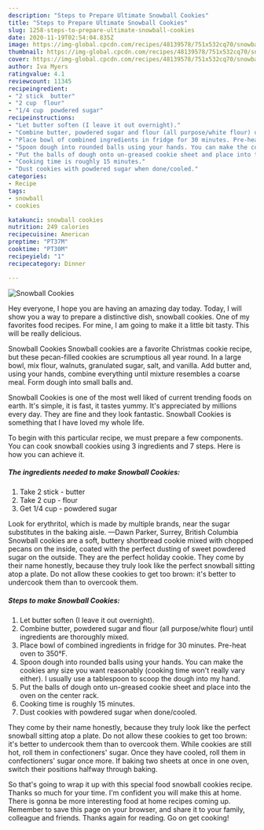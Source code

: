 ```yaml
---
description: "Steps to Prepare Ultimate Snowball Cookies"
title: "Steps to Prepare Ultimate Snowball Cookies"
slug: 1258-steps-to-prepare-ultimate-snowball-cookies
date: 2020-11-19T02:54:04.835Z
image: https://img-global.cpcdn.com/recipes/48139578/751x532cq70/snowball-cookies-recipe-main-photo.jpg
thumbnail: https://img-global.cpcdn.com/recipes/48139578/751x532cq70/snowball-cookies-recipe-main-photo.jpg
cover: https://img-global.cpcdn.com/recipes/48139578/751x532cq70/snowball-cookies-recipe-main-photo.jpg
author: Iva Myers
ratingvalue: 4.1
reviewcount: 11345
recipeingredient:
- "2 stick  butter"
- "2 cup  flour"
- "1/4 cup  powdered sugar"
recipeinstructions:
- "Let butter soften (I leave it out overnight)."
- "Combine butter, powdered sugar and flour (all purpose/white flour) until ingredients are thoroughly mixed."
- "Place bowl of combined ingredients in fridge for 30 minutes. Pre-heat oven to 350°F."
- "Spoon dough into rounded balls using your hands. You can make the cookies any size you want reasonably (cooking time won&#39;t really vary either). I usually use a tablespoon to scoop the dough into my hand."
- "Put the balls of dough onto un-greased cookie sheet and place into the oven on the center rack."
- "Cooking time is roughly 15 minutes."
- "Dust cookies with powdered sugar when done/cooled."
categories:
- Recipe
tags:
- snowball
- cookies

katakunci: snowball cookies 
nutrition: 249 calories
recipecuisine: American
preptime: "PT37M"
cooktime: "PT30M"
recipeyield: "1"
recipecategory: Dinner

---
```



![Snowball Cookies](https://img-global.cpcdn.com/recipes/48139578/751x532cq70/snowball-cookies-recipe-main-photo.jpg)

Hey everyone, I hope you are having an amazing day today. Today, I will show you a way to prepare a distinctive dish, snowball cookies. One of my favorites food recipes. For mine, I am going to make it a little bit tasty. This will be really delicious.

Snowball Cookies Snowball cookies are a favorite Christmas cookie recipe, but these pecan-filled cookies are scrumptious all year round. In a large bowl, mix flour, walnuts, granulated sugar, salt, and vanilla. Add butter and, using your hands, combine everything until mixture resembles a coarse meal. Form dough into small balls and.

Snowball Cookies is one of the most well liked of current trending foods on earth. It's simple, it is fast, it tastes yummy. It's appreciated by millions every day. They are fine and they look fantastic. Snowball Cookies is something that I have loved my whole life.


To begin with this particular recipe, we must prepare a few components. You can cook snowball cookies using 3 ingredients and 7 steps. Here is how you can achieve it.

<!--inarticleads1-->

##### The ingredients needed to make Snowball Cookies:

1. Take 2 stick - butter
1. Take 2 cup - flour
1. Get 1/4 cup - powdered sugar


Look for erythritol, which is made by multiple brands, near the sugar substitutes in the baking aisle. —Dawn Parker, Surrey, British Columbia Snowball cookies are a soft, buttery shortbread cookie mixed with chopped pecans on the inside, coated with the perfect dusting of sweet powdered sugar on the outside. They are the perfect holiday cookie. They come by their name honestly, because they truly look like the perfect snowball sitting atop a plate. Do not allow these cookies to get too brown: it&#39;s better to undercook them than to overcook them. 

<!--inarticleads2-->

##### Steps to make Snowball Cookies:

1. Let butter soften (I leave it out overnight).
1. Combine butter, powdered sugar and flour (all purpose/white flour) until ingredients are thoroughly mixed.
1. Place bowl of combined ingredients in fridge for 30 minutes. Pre-heat oven to 350°F.
1. Spoon dough into rounded balls using your hands. You can make the cookies any size you want reasonably (cooking time won&#39;t really vary either). I usually use a tablespoon to scoop the dough into my hand.
1. Put the balls of dough onto un-greased cookie sheet and place into the oven on the center rack.
1. Cooking time is roughly 15 minutes.
1. Dust cookies with powdered sugar when done/cooled.


They come by their name honestly, because they truly look like the perfect snowball sitting atop a plate. Do not allow these cookies to get too brown: it&#39;s better to undercook them than to overcook them. While cookies are still hot, roll them in confectioners&#39; sugar. Once they have cooled, roll them in confectioners&#39; sugar once more. If baking two sheets at once in one oven, switch their positions halfway through baking. 

So that's going to wrap it up with this special food snowball cookies recipe. Thanks so much for your time. I'm confident you will make this at home. There is gonna be more interesting food at home recipes coming up. Remember to save this page on your browser, and share it to your family, colleague and friends. Thanks again for reading. Go on get cooking!
